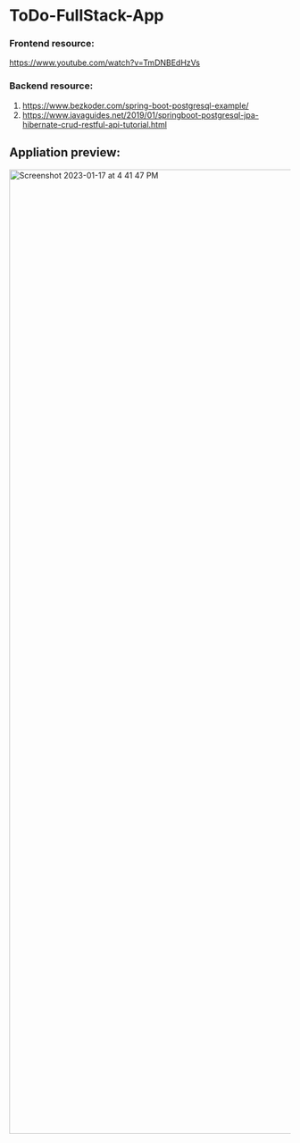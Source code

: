 # ToDo-FullStack-App

### Frontend resource:
https://www.youtube.com/watch?v=TmDNBEdHzVs

### Backend resource:

1. https://www.bezkoder.com/spring-boot-postgresql-example/
2. https://www.javaguides.net/2019/01/springboot-postgresql-jpa-hibernate-crud-restful-api-tutorial.html


## Appliation preview:
<img width="1728" alt="Screenshot 2023-01-17 at 4 41 47 PM" src="https://user-images.githubusercontent.com/96738522/212884792-578acf92-1dc3-456b-bcee-512ecc84004e.png">
